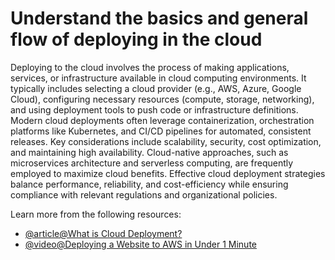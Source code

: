 # Understand the basics and general flow of deploying in the cloud

Deploying to the cloud involves the process of making applications, services, or infrastructure available in cloud computing environments. It typically includes selecting a cloud provider (e.g., AWS, Azure, Google Cloud), configuring necessary resources (compute, storage, networking), and using deployment tools to push code or infrastructure definitions. Modern cloud deployments often leverage containerization, orchestration platforms like Kubernetes, and CI/CD pipelines for automated, consistent releases. Key considerations include scalability, security, cost optimization, and maintaining high availability. Cloud-native approaches, such as microservices architecture and serverless computing, are frequently employed to maximize cloud benefits. Effective cloud deployment strategies balance performance, reliability, and cost-efficiency while ensuring compliance with relevant regulations and organizational policies.

Learn more from the following resources:

- [@article@What is Cloud Deployment?](https://www.cognizant.com/us/en/glossary/cloud-deployment)
- [@video@Deploying a Website to AWS in Under 1 Minute](https://www.youtube.com/watch?v=goiW0g7A0WE)